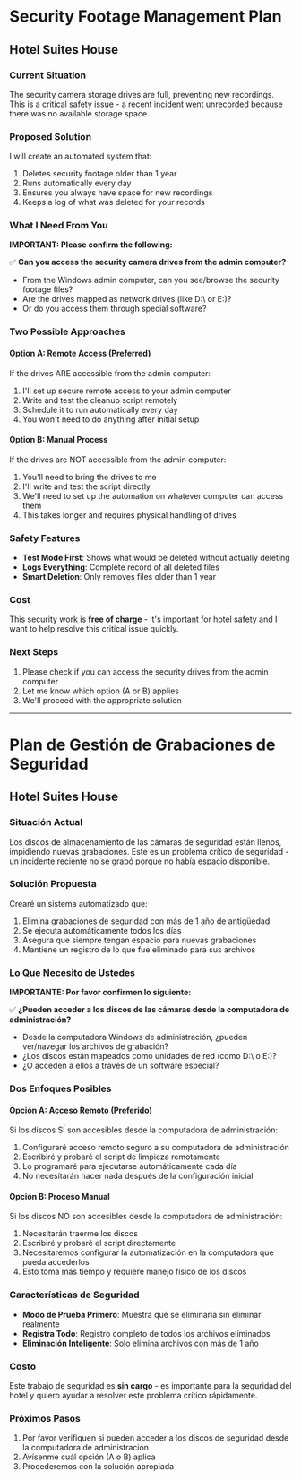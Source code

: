 # Security Footage Management Plan
## Hotel Suites House

### Current Situation
The security camera storage drives are full, preventing new recordings. This is a critical safety issue - a recent incident went unrecorded because there was no available storage space.

### Proposed Solution
I will create an automated system that:
1. Deletes security footage older than 1 year
2. Runs automatically every day
3. Ensures you always have space for new recordings
4. Keeps a log of what was deleted for your records

### What I Need From You

**IMPORTANT: Please confirm the following:**

✅ **Can you access the security camera drives from the admin computer?**
- From the Windows admin computer, can you see/browse the security footage files?
- Are the drives mapped as network drives (like D:\ or E:\)?
- Or do you access them through special software?

### Two Possible Approaches

#### Option A: Remote Access (Preferred)
If the drives ARE accessible from the admin computer:
1. I'll set up secure remote access to your admin computer
2. Write and test the cleanup script remotely
3. Schedule it to run automatically every day
4. You won't need to do anything after initial setup

#### Option B: Manual Process
If the drives are NOT accessible from the admin computer:
1. You'll need to bring the drives to me
2. I'll write and test the script directly
3. We'll need to set up the automation on whatever computer can access them
4. This takes longer and requires physical handling of drives

### Safety Features
- **Test Mode First**: Shows what would be deleted without actually deleting
- **Logs Everything**: Complete record of all deleted files
- **Smart Deletion**: Only removes files older than 1 year

### Cost
This security work is **free of charge** - it's important for hotel safety and I want to help resolve this critical issue quickly.

### Next Steps
1. Please check if you can access the security drives from the admin computer
2. Let me know which option (A or B) applies
3. We'll proceed with the appropriate solution

---

# Plan de Gestión de Grabaciones de Seguridad
## Hotel Suites House

### Situación Actual
Los discos de almacenamiento de las cámaras de seguridad están llenos, impidiendo nuevas grabaciones. Este es un problema crítico de seguridad - un incidente reciente no se grabó porque no había espacio disponible.

### Solución Propuesta
Crearé un sistema automatizado que:
1. Elimina grabaciones de seguridad con más de 1 año de antigüedad
2. Se ejecuta automáticamente todos los días
3. Asegura que siempre tengan espacio para nuevas grabaciones
4. Mantiene un registro de lo que fue eliminado para sus archivos

### Lo Que Necesito de Ustedes

**IMPORTANTE: Por favor confirmen lo siguiente:**

✅ **¿Pueden acceder a los discos de las cámaras desde la computadora de administración?**
- Desde la computadora Windows de administración, ¿pueden ver/navegar los archivos de grabación?
- ¿Los discos están mapeados como unidades de red (como D:\ o E:\)?
- ¿O acceden a ellos a través de un software especial?

### Dos Enfoques Posibles

#### Opción A: Acceso Remoto (Preferido)
Si los discos SÍ son accesibles desde la computadora de administración:
1. Configuraré acceso remoto seguro a su computadora de administración
2. Escribiré y probaré el script de limpieza remotamente
3. Lo programaré para ejecutarse automáticamente cada día
4. No necesitarán hacer nada después de la configuración inicial

#### Opción B: Proceso Manual
Si los discos NO son accesibles desde la computadora de administración:
1. Necesitarán traerme los discos
2. Escribiré y probaré el script directamente
3. Necesitaremos configurar la automatización en la computadora que pueda accederlos
4. Esto toma más tiempo y requiere manejo físico de los discos

### Características de Seguridad
- **Modo de Prueba Primero**: Muestra qué se eliminaría sin eliminar realmente
- **Registra Todo**: Registro completo de todos los archivos eliminados
- **Eliminación Inteligente**: Solo elimina archivos con más de 1 año

### Costo
Este trabajo de seguridad es **sin cargo** - es importante para la seguridad del hotel y quiero ayudar a resolver este problema crítico rápidamente.

### Próximos Pasos
1. Por favor verifiquen si pueden acceder a los discos de seguridad desde la computadora de administración
2. Avísenme cuál opción (A o B) aplica
3. Procederemos con la solución apropiada